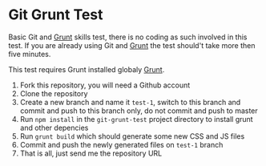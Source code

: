 
# Git Grunt Test

Basic Git and [Grunt](http://gruntjs.com/) skills test, there is no coding as such involved in this test. If you are already using Git and [Grunt](http://gruntjs.com/) the test should't take more then five minutes.


This test requires Grunt installed globaly [Grunt](http://gruntjs.com/getting-started).

1. Fork this repository, you will need a Github account 
2. Clone the repository
2. Create a new branch and name it `test-1`, switch to this branch and commit and push to this branch only, do not commit and push to master
3. Run `npm install` in the `git-grunt-test` project directory to install grunt and other depencies
4. Run `grunt build` which should generate some new CSS and JS files
5. Commit and push the newly generated files on `test-1` branch
6. That is all, just send me the repository URL
